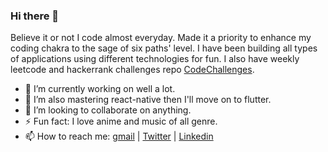 ### Hi there 👋

Believe it or not I code almost everyday. Made it a priority to enhance my coding chakra to the sage of six paths' level. I have been building all types of applications using different technologies for fun.
I also have weekly leetcode and hackerrank challenges repo [CodeChallenges](https://github.com/codesaitama/HackerRank).

- 🔭 I’m currently working on well a lot.
- 🌱 I’m also mastering react-native then I'll move on to flutter.
- 👯 I’m looking to collaborate on anything.
- ⚡ Fun fact: I love anime and music of all genre.
- 📫 How to reach me: [gmail](achanamosey@gmail.com) | [Twitter](https://twitter.com/codesaitama) | [Linkedin](https://www.linkedin.com/in/emmanuel-achana-75bb64116/)

<!--
**codesaitama/codesaitama** is a ✨ _special_ ✨ repository because its `README.md` (this file) appears on your GitHub profile.

Here are some ideas to get you started:

- 🔭 I’m currently working on ...
- 🌱 I’m currently learning ...
- 👯 I’m looking to collaborate on ...
- 🤔 I’m looking for help with ...
- 💬 Ask me about ...
- 📫 How to reach me: ...
- 😄 Pronouns: ...
- ⚡ Fun fact: ...
-->
